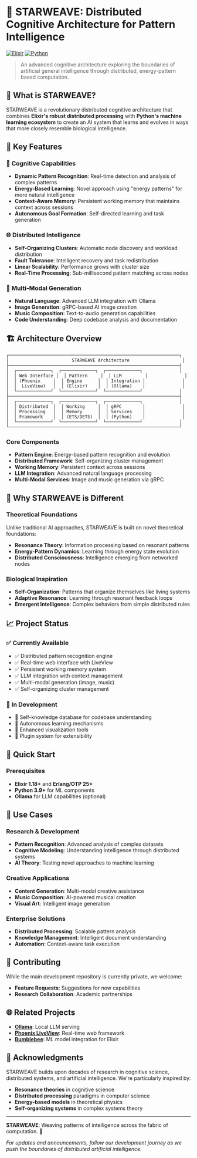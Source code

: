 # 🌌 STARWEAVE: Distributed Cognitive Architecture for Pattern Intelligence

[![Elixir](https://img.shields.io/badge/Elixir-1.18+-blue.svg)](https://elixir-lang.org/)
[![Python](https://img.shields.io/badge/Python-3.9+-green.svg)](https://python.org/)

> An advanced cognitive architecture exploring the boundaries of artificial general intelligence through distributed, energy-pattern based computation.

## 🌟 What is STARWEAVE?

STARWEAVE is a revolutionary distributed cognitive architecture that combines **Elixir's robust distributed processing** with **Python's machine learning ecosystem** to create an AI system that learns and evolves in ways that more closely resemble biological intelligence.

## 🚀 Key Features

### 🧠 **Cognitive Capabilities**
- **Dynamic Pattern Recognition**: Real-time detection and analysis of complex patterns
- **Energy-Based Learning**: Novel approach using "energy patterns" for more natural intelligence
- **Context-Aware Memory**: Persistent working memory that maintains context across sessions
- **Autonomous Goal Formation**: Self-directed learning and task generation

### 🌐 **Distributed Intelligence**
- **Self-Organizing Clusters**: Automatic node discovery and workload distribution
- **Fault Tolerance**: Intelligent recovery and task redistribution
- **Linear Scalability**: Performance grows with cluster size
- **Real-Time Processing**: Sub-millisecond pattern matching across nodes

### 🎨 **Multi-Modal Generation**
- **Natural Language**: Advanced LLM integration with Ollama
- **Image Generation**: gRPC-based AI image creation
- **Music Composition**: Text-to-audio generation capabilities
- **Code Understanding**: Deep codebase analysis and documentation

## 🏗️ Architecture Overview

```
┌─────────────────────────────────────────────────────────────────┐
│                        STARWEAVE Architecture                    │
├─────────────────────────────────────────────────────────────────┤
│  ┌─────────────┐  ┌─────────────┐  ┌─────────────┐              │
│  │ Web Interface │  │ Pattern     │  │ LLM         │              │
│  │ (Phoenix     │  │ Engine      │  │ Integration │              │
│  │  LiveView)   │  │ (Elixir)    │  │ (Ollama)    │              │
│  └─────────────┘  └─────────────┘  └─────────────┘              │
├─────────────────────────────────────────────────────────────────┤
│  ┌─────────────┐  ┌─────────────┐  ┌─────────────┐              │
│  │ Distributed  │  │ Working     │  │ gRPC        │              │
│  │ Processing   │  │ Memory      │  │ Services    │              │
│  │ Framework    │  │ (ETS/DETS)  │  │ (Python)    │              │
│  └─────────────┘  └─────────────┘  └─────────────┘              │
└─────────────────────────────────────────────────────────────────┘
```

### **Core Components**

- **Pattern Engine**: Energy-based pattern recognition and evolution
- **Distributed Framework**: Self-organizing cluster management
- **Working Memory**: Persistent context across sessions
- **LLM Integration**: Advanced natural language processing
- **Multi-Modal Services**: Image and music generation via gRPC

## 🌟 Why STARWEAVE is Different

### **Theoretical Foundations**
Unlike traditional AI approaches, STARWEAVE is built on novel theoretical foundations:

- **Resonance Theory**: Information processing based on resonant patterns
- **Energy-Pattern Dynamics**: Learning through energy state evolution
- **Distributed Consciousness**: Intelligence emerging from networked nodes

### **Biological Inspiration**
- **Self-Organization**: Patterns that organize themselves like living systems
- **Adaptive Resonance**: Learning through resonant feedback loops
- **Emergent Intelligence**: Complex behaviors from simple distributed rules

## 📈 Project Status

### **✅ Currently Available**
- ✅ Distributed pattern recognition engine
- ✅ Real-time web interface with LiveView
- ✅ Persistent working memory system
- ✅ LLM integration with context management
- ✅ Multi-modal generation (image, music)
- ✅ Self-organizing cluster management

### **🚧 In Development**
- 🔄 Self-knowledge database for codebase understanding
- 🔄 Autonomous learning mechanisms
- 🔄 Enhanced visualization tools
- 🔄 Plugin system for extensibility

## 🚀 Quick Start

### **Prerequisites**
- **Elixir 1.18+** and **Erlang/OTP 25+**
- **Python 3.9+** for ML components
- **Ollama** for LLM capabilities (optional)

## 🎯 Use Cases

### **Research & Development**
- **Pattern Recognition**: Advanced analysis of complex datasets
- **Cognitive Modeling**: Understanding intelligence through distributed systems
- **AI Theory**: Testing novel approaches to machine learning

### **Creative Applications**
- **Content Generation**: Multi-modal creative assistance
- **Music Composition**: AI-powered musical creation
- **Visual Art**: Intelligent image generation

### **Enterprise Solutions**
- **Distributed Processing**: Scalable pattern analysis
- **Knowledge Management**: Intelligent document understanding
- **Automation**: Context-aware task execution

## 🤝 Contributing

While the main development repository is currently private, we welcome:

- **Feature Requests**: Suggestions for new capabilities
- **Research Collaboration**: Academic partnerships

## 🌐 Related Projects

- **[Ollama](https://github.com/jmorganca/ollama)**: Local LLM serving
- **[Phoenix LiveView](https://github.com/phoenixframework/phoenix_live_view)**: Real-time web framework
- **[Bumblebee](https://github.com/elixir-nx/bumblebee)**: ML model integration for Elixir

## 🙏 Acknowledgments

STARWEAVE builds upon decades of research in cognitive science, distributed systems, and artificial intelligence. We're particularly inspired by:

- **Resonance theories** in cognitive science
- **Distributed processing** paradigms in computer science
- **Energy-based models** in theoretical physics
- **Self-organizing systems** in complex systems theory

---

**STARWEAVE**: Weaving patterns of intelligence across the fabric of computation. 🌌

*For updates and announcements, follow our development journey as we push the boundaries of distributed artificial intelligence.*
